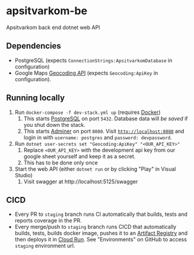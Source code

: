 # apsitvarkom-be

Apsitvarkom back end dotnet web API

## Dependencies

- PostgreSQL (expects `ConnectionStrings:ApsitvarkomDatabase` in configuration)
- Google Maps [Geocoding API](https://developers.google.com/maps/documentation/geocoding/overview) (expects `Geocoding:ApiKey` in configuration).

## Running locally

1. Run `docker-compose -f dev-stack.yml up` (requires [Docker](https://www.docker.com/))
   1. This starts [PostgreSQL](https://www.postgresql.org/) on port `5432`. Database data will _be saved_ if you shut down the stack.
   2. This starts [Adminer](https://www.adminer.org/) on port `8080`. Visit [`http://localhost:8080`](http://localhost:8080) and login in with `username: postgres` and `password: devpassword`.
2. Run `dotnet user-secrets set "Geocoding:ApiKey" "<OUR_API_KEY>"`
   1. Replace `<OUR_API_KEY>` with the development api key from our google sheet yourself and keep it as a secret.
   2. This has to be done only once
3. Start the web API (either `dotnet run` or by clicking "Play" in Visual Studio)
   1. Visit swagger at http://localhost:5125/swagger

## CICD

- Every PR to `staging` branch runs CI automatically that builds, tests and reports coverage in the PR.
- Every merge/push to `staging` branch runs CICD that automatically builds, tests, builds docker image, pushes it to an [Artifact Registry](https://cloud.google.com/artifact-registry) and then deploys it in [Cloud Run](https://cloud.google.com/run). See "Environments" on GitHub to access `staging` environment url.
